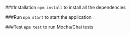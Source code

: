 ###Installation
`npm install` to install all the dependencies


###Run
`npm start` to start the application

###Test
`npm test` to run Mocha/Chai tests
